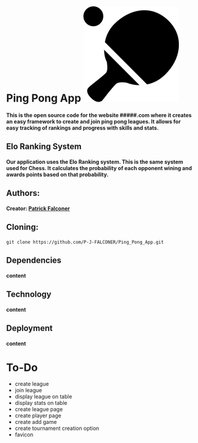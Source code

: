 
# Ping Pong App ![pageres](logo/logo.png)

#### This is the open source code for the website #####.com where it creates an easy framework to create and join ping pong leagues. It allows for easy tracking of rankings and progress with skills and stats. 

## Elo Ranking System
#### Our application uses the Elo Ranking system. This is the same system used for Chess. It calculates the probability of each opponent wining and awards points based on that probability. 

## Authors:
#### Creator: [Patrick Falconer](https://github.com/P-J-FALCONER)

## Cloning:
```git clone https://github.com/P-J-FALCONER/Ping_Pong_App.git```

## Dependencies
#### content

## Technology
#### content

## Deployment
#### content

# To-Do
* create league
* join league
* display league on table
* display stats on table
* create league page
* create player page
* create add game
* create tournament creation option
* favicon

